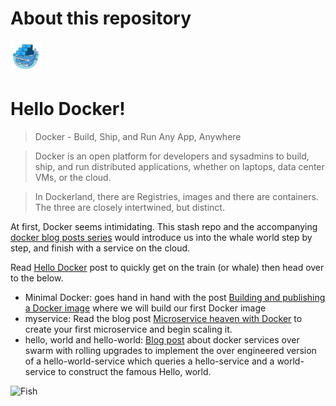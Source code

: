 About this repository
==========

<img src="https://raw.githubusercontent.com/docker-library/docs/471fa6e4cb58062ccbf91afc111980f9c7004981/swarm/logo.png" alt="Whale" style="width: 50px; height: 50px"/>

# Hello Docker!
>Docker - Build, Ship, and Run Any App, Anywhere

>Docker is an open platform for developers and sysadmins to build, ship, and run distributed applications, whether on laptops, data center VMs, or the cloud.

>In Dockerland, there are Registries, images and there are containers. The three are closely intertwined, but distinct.

At first, Docker seems intimidating. This stash repo and the accompanying [docker blog posts series](http://jmkhael.io/tag/docker/) would introduce us into the whale world step by step, and finish with a service on the cloud.

Read [Hello Docker](http://jmkhael.io/hello-docker/) post to quickly get on the train (or whale) then head over to the below.

* Minimal Docker: goes hand in hand with the post [Building and publishing a Docker image](http://jmkhael.io/building-and-publishing-a-docker-image/) where we will build our first Docker image
* myservice: Read the blog post [Microservice heaven with Docker](http://jmkhael.io/microservice-heaven-with-docker/) to create your first microservice and begin scaling it.
* hello, world and hello-world: [Blog post](http://jmkhael.io/over-engineered-hello-world-service-2/) about docker services over swarm with rolling upgrades to implement the over engineered version of a hello-world-service which queries a hello-service and a world-service to construct the famous Hello, world.

<img src="http://images.techhive.com/images/article/2015/10/goldfish_jumping_success_promotion-100622543-primary.idge.jpg" alt="Fish" style="width: 50px; height: 50px"/>
